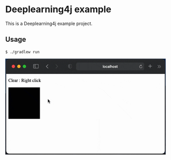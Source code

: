 # Deeplearning4j example

This is a Deeplearning4j example project.


## Usage

```
$ ./gradlew run
```


![tetris](doc/images/mnist.gif)

